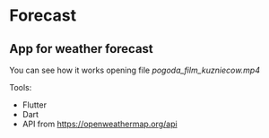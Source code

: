 # Forecast
 ## App for weather forecast
 
 You can see how it works opening file *pogoda_film_kuzniecow.mp4*

Tools:
* Flutter
* Dart
* API from https://openweathermap.org/api
